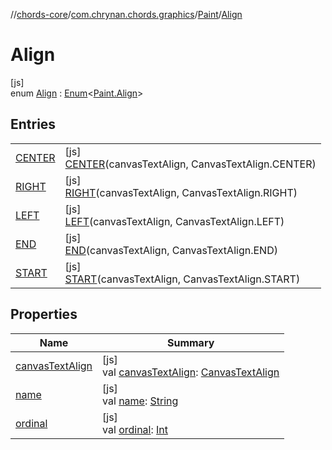 //[chords-core](../../../../index.md)/[com.chrynan.chords.graphics](../../index.md)/[Paint](../index.md)/[Align](index.md)

# Align

[js]\
enum [Align](index.md) : [Enum](https://kotlinlang.org/api/latest/jvm/stdlib/kotlin/-enum/index.html)&lt;[Paint.Align](index.md)&gt;

## Entries

| | |
|---|---|
| [CENTER](-c-e-n-t-e-r/index.md) | [js]<br>[CENTER](-c-e-n-t-e-r/index.md)(canvasTextAlign, CanvasTextAlign.CENTER) |
| [RIGHT](-r-i-g-h-t/index.md) | [js]<br>[RIGHT](-r-i-g-h-t/index.md)(canvasTextAlign, CanvasTextAlign.RIGHT) |
| [LEFT](-l-e-f-t/index.md) | [js]<br>[LEFT](-l-e-f-t/index.md)(canvasTextAlign, CanvasTextAlign.LEFT) |
| [END](-e-n-d/index.md) | [js]<br>[END](-e-n-d/index.md)(canvasTextAlign, CanvasTextAlign.END) |
| [START](-s-t-a-r-t/index.md) | [js]<br>[START](-s-t-a-r-t/index.md)(canvasTextAlign, CanvasTextAlign.START) |

## Properties

| Name | Summary |
|---|---|
| [canvasTextAlign](canvas-text-align.md) | [js]<br>val [canvasTextAlign](canvas-text-align.md): [CanvasTextAlign](https://kotlinlang.org/api/latest/jvm/stdlib/org.w3c.dom/-canvas-text-align/index.html) |
| [name](../-fill-rule/-e-v-e-n_-o-d-d/index.md#-372974862%2FProperties%2F-844443233) | [js]<br>val [name](../-fill-rule/-e-v-e-n_-o-d-d/index.md#-372974862%2FProperties%2F-844443233): [String](https://kotlinlang.org/api/latest/jvm/stdlib/kotlin/-string/index.html) |
| [ordinal](../-fill-rule/-e-v-e-n_-o-d-d/index.md#-739389684%2FProperties%2F-844443233) | [js]<br>val [ordinal](../-fill-rule/-e-v-e-n_-o-d-d/index.md#-739389684%2FProperties%2F-844443233): [Int](https://kotlinlang.org/api/latest/jvm/stdlib/kotlin/-int/index.html) |
